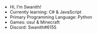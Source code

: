 - Hi, I’m Swanith!
- Currently learning: C# & JavaScript
- Primary Programming Language: Python
- Games: osu! & Minecraft
- Discord: Swanith#6155
